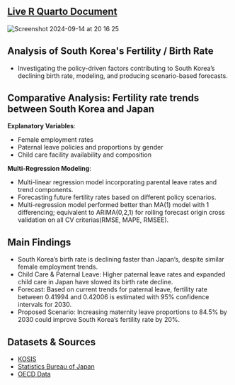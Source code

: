 ## [Live R Quarto Document](https://sehyunlee217.github.io/fertility_rate_analysis/fertility_rate_analysis.html)
![Screenshot 2024-09-14 at 20 16 25](https://github.com/user-attachments/assets/819d210c-9a10-4959-94e4-9ce4d873d12e)

## Analysis of South Korea's Fertility / Birth Rate 
- Investigating the policy-driven factors contributing to South Korea’s declining birth rate, modeling, and producing scenario-based forecasts.

## Comparative Analysis: Fertility rate trends between South Korea and Japan
**Explanatory Variables**:
- Female employment rates
- Paternal leave policies and proportions by gender
- Child care facility availability and composition

**Multi-Regression Modeling**:
- Multi-linear regression model incorporating parental leave rates and trend components.
- Forecasting future fertility rates based on different policy scenarios.
- Multi-regression model performed better than MA(1) model with 1 differencing; equivalent to ARIMA(0,2,1) for rolling forecast origin cross validation on all CV criterias(RMSE, MAPE, RMSEE). 

## Main Findings
- South Korea’s birth rate is declining faster than Japan’s, despite similar female employment trends.
- Child Care & Paternal Leave: Higher paternal leave rates and expanded child care in Japan have slowed its birth rate decline.
- Forecast: Based on current trends for paternal leave, fertility rate between 0.41994 and 0.42006 is estimated with 95% confidence intervals for 2030. 
- Proposed Scenario: Increasing maternity leave proportions to 84.5% by 2030 could improve South Korea’s fertility rate by 20%.

## Datasets & Sources 
- [KOSIS](https://kosis.kr/index/index.do)
- [Statistics Bureau of Japan](https://www.stat.go.jp/english/info/news/20240524.html)
- [OECD Data](https://www.oecd.org/en/data.html)
